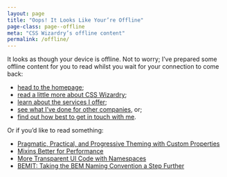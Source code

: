 ```yaml
---
layout: page
title: "Oops! It Looks Like Your’re Offline"
page-class: page--offline
meta: "CSS Wizardry’s offline content"
permalink: /offline/
---
```


It looks as though your device is offline. Not to worry; I’ve prepared some
offline content for you to read whilst you wait for your connection to come
back:

* [head to the homepage](/);
* [read a little more about CSS Wizardry](/about/);
* [learn about the services I offer](/services/);
* [see what I’ve done for other companies](/case-studies/), or;
* [find out how best to get in touch with me](/contact/).

Or if you’d like to read something:

* [Pragmatic, Practical, and Progressive Theming with Custom Properties](/2016/10/pragmatic-practical-progressive-theming-with-custom-properties/)
* [Mixins Better for Performance](/2016/02/mixins-better-for-performance/)
* [More Transparent UI Code with Namespaces](/2015/03/more-transparent-ui-code-with-namespaces/)
* [BEMIT: Taking the BEM Naming Convention a Step Further](/2015/08/bemit-taking-the-bem-naming-convention-a-step-further/)
